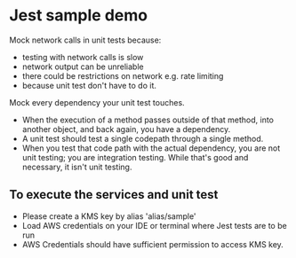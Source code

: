 # Jest sample demo

Mock network calls in unit tests because:

- testing with network calls is slow
- network output can be unreliable
- there could be restrictions on network e.g. rate limiting
- because unit test don't have to do it.

Mock every dependency your unit test touches.

- When the execution of a method passes outside of that method, into another object, and back again, you have a dependency.
- A unit test should test a single codepath through a single method.
- When you test that code path with the actual dependency, you are not unit testing; you are integration testing. While that's good and necessary, it isn't unit testing.

## To execute the services and unit test

- Please create a KMS key by alias 'alias/sample'
- Load AWS credentials on your IDE or terminal where Jest tests are to be run
- AWS Credentials should have sufficient permission to access KMS key.
